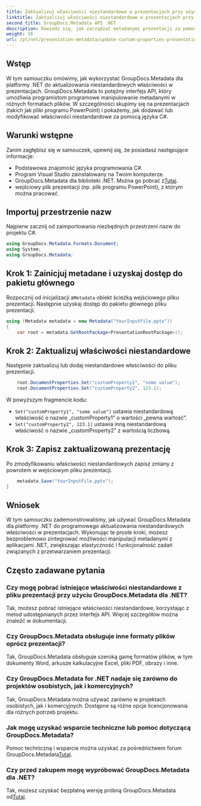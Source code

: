 ```yaml
---
title: Zaktualizuj właściwości niestandardowe w prezentacjach przy użyciu platformy .NET
linktitle: Zaktualizuj właściwości niestandardowe w prezentacjach przy użyciu platformy .NET
second_title: GroupDocs.Metadata API .NET
description: Dowiedz się, jak zarządzać metadanymi prezentacji za pomocą GroupDocs.Metadata dla .NET. Skutecznie aktualizuj właściwości niestandardowe w plikach programu PowerPoint.
weight: 16
url: /pl/net/presentation-metadata/update-custom-properties-presentations/
---
```

## Wstęp
W tym samouczku omówimy, jak wykorzystać GroupDocs.Metadata dla platformy .NET do aktualizowania niestandardowych właściwości w prezentacjach. GroupDocs.Metadata to potężny interfejs API, który umożliwia programistom programowe manipulowanie metadanymi w różnych formatach plików. W szczególności skupimy się na prezentacjach (takich jak pliki programu PowerPoint) i pokażemy, jak dodawać lub modyfikować właściwości niestandardowe za pomocą języka C#.
## Warunki wstępne
Zanim zagłębisz się w samouczek, upewnij się, że posiadasz następujące informacje:
- Podstawowa znajomość języka programowania C#.
- Program Visual Studio zainstalowany na Twoim komputerze.
-  GroupDocs.Metadata dla biblioteki .NET. Można go pobrać z[Tutaj](https://releases.groupdocs.com/metadata/net/).
- wejściowy plik prezentacji (np. plik programu PowerPoint), z którym można pracować.

## Importuj przestrzenie nazw
Najpierw zacznij od zaimportowania niezbędnych przestrzeni nazw do projektu C#.
```csharp
using GroupDocs.Metadata.Formats.Document;
using System;
using GroupDocs.Metadata;
```
## Krok 1: Zainicjuj metadane i uzyskaj dostęp do pakietu głównego
 Rozpocznij od inicjalizacji a`Metadata` obiekt ścieżką wejściowego pliku prezentacji. Następnie uzyskaj dostęp do pakietu głównego pliku prezentacji.
```csharp
using (Metadata metadata = new Metadata("YourInputFile.pptx"))
{
    var root = metadata.GetRootPackage<PresentationRootPackage>();
```
## Krok 2: Zaktualizuj właściwości niestandardowe
Następnie zaktualizuj lub dodaj niestandardowe właściwości do pliku prezentacji.
```csharp
    root.DocumentProperties.Set("customProperty1", "some value");
    root.DocumentProperties.Set("customProperty2", 123.1);
```
W powyższym fragmencie kodu:
- `Set("customProperty1", "some value")` ustawia niestandardową właściwość o nazwie „customProperty1” o wartości „pewna wartość”.
- `Set("customProperty2", 123.1)` ustawia inną niestandardową właściwość o nazwie „customProperty2” z wartością liczbową.
## Krok 3: Zapisz zaktualizowaną prezentację
Po zmodyfikowaniu właściwości niestandardowych zapisz zmiany z powrotem w wejściowym pliku prezentacji.
```csharp
    metadata.Save("YourInputFile.pptx");
}
```

## Wniosek
W tym samouczku zademonstrowaliśmy, jak używać GroupDocs.Metadata dla platformy .NET do programowego aktualizowania niestandardowych właściwości w prezentacjach. Wykonując te proste kroki, możesz bezproblemowo zintegrować możliwości manipulacji metadanymi z aplikacjami .NET, zwiększając elastyczność i funkcjonalność zadań związanych z przetwarzaniem prezentacji.

## Często zadawane pytania
### Czy mogę pobrać istniejące właściwości niestandardowe z pliku prezentacji przy użyciu GroupDocs.Metadata dla .NET?
Tak, możesz pobrać istniejące właściwości niestandardowe, korzystając z metod udostępnianych przez interfejs API. Więcej szczegółów można znaleźć w dokumentacji.
### Czy GroupDocs.Metadata obsługuje inne formaty plików oprócz prezentacji?
Tak, GroupDocs.Metadata obsługuje szeroką gamę formatów plików, w tym dokumenty Word, arkusze kalkulacyjne Excel, pliki PDF, obrazy i inne.
### Czy GroupDocs.Metadata for .NET nadaje się zarówno do projektów osobistych, jak i komercyjnych?
Tak, GroupDocs.Metadata można używać zarówno w projektach osobistych, jak i komercyjnych. Dostępne są różne opcje licencjonowania dla różnych potrzeb projektu.
### Jak mogę uzyskać wsparcie techniczne lub pomoc dotyczącą GroupDocs.Metadata?
 Pomoc techniczną i wsparcie można uzyskać za pośrednictwem forum GroupDocs.Metadata[Tutaj](https://forum.groupdocs.com/c/metadata/14).
### Czy przed zakupem mogę wypróbować GroupDocs.Metadata dla .NET?
 Tak, możesz uzyskać bezpłatną wersję próbną GroupDocs.Metadata od[Tutaj](https://releases.groupdocs.com/).